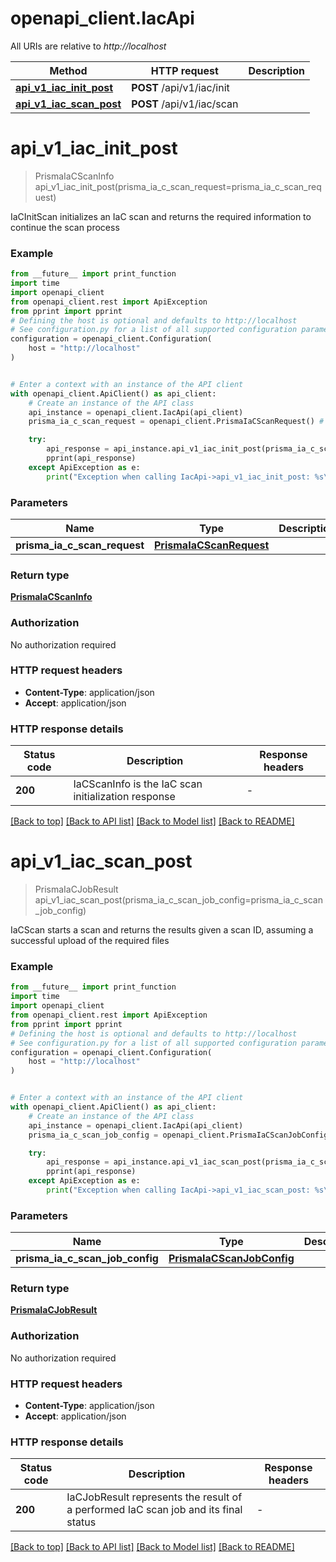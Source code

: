 # openapi_client.IacApi

All URIs are relative to *http://localhost*

Method | HTTP request | Description
------------- | ------------- | -------------
[**api_v1_iac_init_post**](IacApi.md#api_v1_iac_init_post) | **POST** /api/v1/iac/init | 
[**api_v1_iac_scan_post**](IacApi.md#api_v1_iac_scan_post) | **POST** /api/v1/iac/scan | 


# **api_v1_iac_init_post**
> PrismaIaCScanInfo api_v1_iac_init_post(prisma_ia_c_scan_request=prisma_ia_c_scan_request)



IaCInitScan initializes an IaC scan and returns the required information to continue the scan process 

### Example

```python
from __future__ import print_function
import time
import openapi_client
from openapi_client.rest import ApiException
from pprint import pprint
# Defining the host is optional and defaults to http://localhost
# See configuration.py for a list of all supported configuration parameters.
configuration = openapi_client.Configuration(
    host = "http://localhost"
)


# Enter a context with an instance of the API client
with openapi_client.ApiClient() as api_client:
    # Create an instance of the API class
    api_instance = openapi_client.IacApi(api_client)
    prisma_ia_c_scan_request = openapi_client.PrismaIaCScanRequest() # PrismaIaCScanRequest |  (optional)

    try:
        api_response = api_instance.api_v1_iac_init_post(prisma_ia_c_scan_request=prisma_ia_c_scan_request)
        pprint(api_response)
    except ApiException as e:
        print("Exception when calling IacApi->api_v1_iac_init_post: %s\n" % e)
```

### Parameters

Name | Type | Description  | Notes
------------- | ------------- | ------------- | -------------
 **prisma_ia_c_scan_request** | [**PrismaIaCScanRequest**](PrismaIaCScanRequest.md)|  | [optional] 

### Return type

[**PrismaIaCScanInfo**](PrismaIaCScanInfo.md)

### Authorization

No authorization required

### HTTP request headers

 - **Content-Type**: application/json
 - **Accept**: application/json

### HTTP response details
| Status code | Description | Response headers |
|-------------|-------------|------------------|
**200** | IaCScanInfo is the IaC scan initialization response |  -  |

[[Back to top]](#) [[Back to API list]](../README.md#documentation-for-api-endpoints) [[Back to Model list]](../README.md#documentation-for-models) [[Back to README]](../README.md)

# **api_v1_iac_scan_post**
> PrismaIaCJobResult api_v1_iac_scan_post(prisma_ia_c_scan_job_config=prisma_ia_c_scan_job_config)



IaCScan starts a scan and returns the results given a scan ID, assuming a successful upload of the required files 

### Example

```python
from __future__ import print_function
import time
import openapi_client
from openapi_client.rest import ApiException
from pprint import pprint
# Defining the host is optional and defaults to http://localhost
# See configuration.py for a list of all supported configuration parameters.
configuration = openapi_client.Configuration(
    host = "http://localhost"
)


# Enter a context with an instance of the API client
with openapi_client.ApiClient() as api_client:
    # Create an instance of the API class
    api_instance = openapi_client.IacApi(api_client)
    prisma_ia_c_scan_job_config = openapi_client.PrismaIaCScanJobConfig() # PrismaIaCScanJobConfig |  (optional)

    try:
        api_response = api_instance.api_v1_iac_scan_post(prisma_ia_c_scan_job_config=prisma_ia_c_scan_job_config)
        pprint(api_response)
    except ApiException as e:
        print("Exception when calling IacApi->api_v1_iac_scan_post: %s\n" % e)
```

### Parameters

Name | Type | Description  | Notes
------------- | ------------- | ------------- | -------------
 **prisma_ia_c_scan_job_config** | [**PrismaIaCScanJobConfig**](PrismaIaCScanJobConfig.md)|  | [optional] 

### Return type

[**PrismaIaCJobResult**](PrismaIaCJobResult.md)

### Authorization

No authorization required

### HTTP request headers

 - **Content-Type**: application/json
 - **Accept**: application/json

### HTTP response details
| Status code | Description | Response headers |
|-------------|-------------|------------------|
**200** | IaCJobResult represents the result of a performed IaC scan job and its final status |  -  |

[[Back to top]](#) [[Back to API list]](../README.md#documentation-for-api-endpoints) [[Back to Model list]](../README.md#documentation-for-models) [[Back to README]](../README.md)

